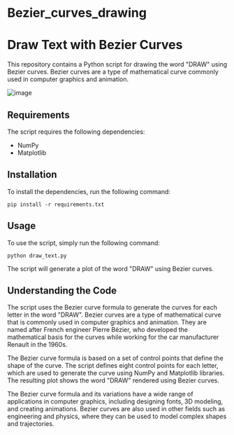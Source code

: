 # Bezier_curves_drawing

<h1>Draw Text with Bezier Curves</h1>
  <p>This repository contains a Python script for drawing the word "DRAW" using Bezier curves. Bezier curves are a type of mathematical curve commonly used in computer graphics and animation.</p>
  
  ![image](https://user-images.githubusercontent.com/79053599/227331450-57f35b44-dde2-4f61-93e9-ca34675829b4.png)

  <h2>Requirements</h2>
  <p>The script requires the following dependencies:</p>
  <ul>
    <li>NumPy</li>
    <li>Matplotlib</li>
  </ul>
  <h2>Installation</h2>
  <p>To install the dependencies, run the following command:</p>
<code>pip install -r requirements.txt</code>

  <h2>Usage</h2>
  <p>To use the script, simply run the following command:</p>
<code>python draw_text.py</code>

  <p>The script will generate a plot of the word "DRAW" using Bezier curves.</p>
  <h2>Understanding the Code</h2>
  
  <p>
  The script uses the Bezier curve formula to generate the curves for each letter in the word "DRAW". Bezier curves are a type of mathematical curve that is commonly used in computer graphics and animation. They are named after French engineer Pierre Bézier, who developed the mathematical basis for the curves while working for the car manufacturer Renault in the 1960s.

The Bezier curve formula is based on a set of control points that define the shape of the curve. The script defines eight control points for each letter, which are used to generate the curve using NumPy and Matplotlib libraries. The resulting plot shows the word "DRAW" rendered using Bezier curves.

The Bezier curve formula and its variations have a wide range of applications in computer graphics, including designing fonts, 3D modeling, and creating animations. Bezier curves are also used in other fields such as engineering and physics, where they can be used to model complex shapes and trajectories.
